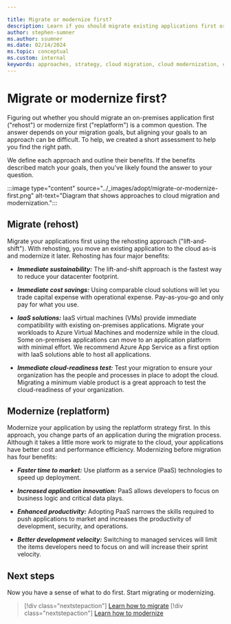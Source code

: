 ```yaml
---

title: Migrate or modernize first?
description: Learn if you should migrate existing applications first or modernize them before migrating to the cloud.
author: stephen-sumner
ms.author: ssumner
ms.date: 02/14/2024
ms.topic: conceptual
ms.custom: internal
keywords: approaches, strategy, cloud migration, cloud modernization, cloud adoption framework
---
```


# Migrate or modernize first?

Figuring out whether you should migrate an on-premises application first ("rehost") or modernize first ("replatform") is a common question. The answer depends on your migration goals, but aligning your goals to an approach can be difficult. To help, we created a short assessment to help you find the right path.

We define each approach and outline their benefits. If the benefits described match your goals, then you've likely found the answer to your question.

:::image type="content" source="../_images/adopt/migrate-or-modernize-first.png" alt-text="Diagram that shows approaches to cloud migration and modernization.":::

<!-- docutune:ignore Rehost Replatform -->

## Migrate (rehost)

Migrate your applications first using the rehosting approach ("lift-and-shift"). With rehosting, you move an existing application to the cloud as-is and modernize it later. Rehosting has four major benefits:

- ***Immediate sustainability:*** The lift-and-shift approach is the fastest way to reduce your datacenter footprint.

- ***Immediate cost savings:*** Using comparable cloud solutions will let you trade capital expense with operational expense. Pay-as-you-go and only pay for what you use.

- ***IaaS solutions:*** IaaS virtual machines (VMs) provide immediate compatibility with existing on-premises applications. Migrate your workloads to Azure Virtual Machines and modernize while in the cloud. Some on-premises applications can move to an application platform with minimal effort. We recommend Azure App Service as a first option with IaaS solutions able to host all applications.

- ***Immediate cloud-readiness test:*** Test your migration to ensure your organization has the people and processes in place to adopt the cloud. Migrating a minimum viable product is a great approach to test the cloud-readiness of your organization.

## Modernize (replatform)

Modernize your application by using the replatform strategy first. In this approach, you change parts of an application during the migration process. Although it takes a little more work to migrate to the cloud, your applications have better cost and performance efficiency. Modernizing before migration has four benefits:

- ***Faster time to market:*** Use platform as a service (PaaS) technologies to speed up deployment.

- ***Increased application innovation:*** PaaS allows developers to focus on business logic and critical data plays.

- ***Enhanced productivity:*** Adopting PaaS narrows the skills required to push applications to market and increases the productivity of development, security, and operations.

- ***Better development velocity:*** Switching to managed services will limit the items developers need to focus on and will increase their sprint velocity.

## Next steps

Now you have a sense of what to do first. Start migrating or modernizing.

> [!div class="nextstepaction"]
> [Learn how to migrate](../migrate/index.md)
> [!div class="nextstepaction"]
> [Learn how to modernize](../modernize/index.md)

